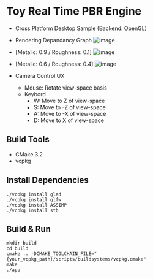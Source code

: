# Toy Real Time PBR Engine
- Cross Platform Desktop Sample (Backend: OpenGL)
  
- Rendering Depandancy Graph
  ![image](https://github.com/Windowline/ToyRenderer/assets/17508384/0c099a47-a9aa-44df-b520-35fddf136fc0)

- [Metalic: 0.9 / Roughness: 0.1]
  ![image](https://github.com/Windowline/ToyRenderer/assets/17508384/28df3a4e-9c4d-4cca-bb7d-85bf422d8151)

- [Metalic: 0.6 / Roughness: 0.4]
  ![image](https://github.com/Windowline/ToyRenderer/assets/17508384/9166d4bf-ed49-4649-96b0-6dce5239d380)


- Camera Control UX
  - Mouse: Rotate view-space basis 
  - Keybord
    - W: Move to Z of view-space
    - S: Move to -Z of view-space
    - A: Move to -X of view-space
    - D: Move to X of view-space



## Build Tools
- CMake 3.2
- vcpkg

## Install Dependencies
```
./vcpkg install glad
./vcpkg install glfw
./vcpkg install ASSIMP
./vcpkg install stb
```

## Build & Run
```
mkdir build
cd build
cmake .. -DCMAKE_TOOLCHAIN_FILE="{your_vcpkg_path}/scripts/buildsystems/vcpkg.cmake"
make
./app
```



  
